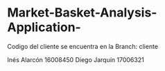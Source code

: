 # Market-Basket-Analysis-Application-

Codigo del cliente se encuentra en la Branch: cliente

Inés Alarcón 16008450
Diego Jarquín 17006321
